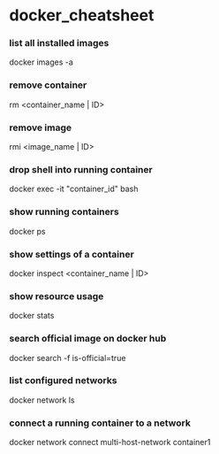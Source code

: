 # docker_cheatsheet

### list all installed images
docker images -a

### remove container
rm <container_name | ID>

### remove image
rmi <image_name | ID>

### drop shell into running container
docker exec -it "container_id" bash

### show running containers
docker ps

### show settings of a container
docker inspect <container_name | ID>

### show resource usage
docker stats

### search official image on docker hub
docker search -f is-official=true <searchterm>

### list configured networks
docker network ls

### connect a running container to a network
docker network connect multi-host-network container1
